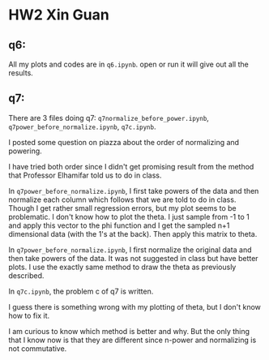 # HW2 Xin Guan

## q6:
All my plots and codes are in `q6.ipynb`. open or run it will give out all the results.

## q7:

There are 3 files doing q7: `q7normalize_before_power.ipynb`, `q7power_before_normalize.ipynb`, `q7c.ipynb`.

I posted some question on piazza about the order of normalizing and powering.

I have tried both order since I didn't get promising result from the method that Professor Elhamifar told us to do in class.

In `q7power_before_normalize.ipynb`, I first take powers of the data and then normalize each column which follows that we are told to do in class.
Though I get rather small regression errors, but my plot seems to be problematic. I don't know how to plot the theta.
I just sample from -1 to 1 and apply this vector to the phi function and I get the sampled n+1 dimensional data (with the 1's at the back).
Then apply this matrix to theta.

In `q7power_before_normalize.ipynb`, I first normalize the original data and then take powers of the data.
It was not suggested in class but have better plots. I use the exactly same method to draw the theta as previously described.

In `q7c.ipynb`, the problem c of q7 is written.

I guess there is something wrong with my plotting of theta, but I don't know how to fix it.

I am curious to know which method is better and why. But the only thing that I know now is that they are different since n-power and normalizing is not commutative. 